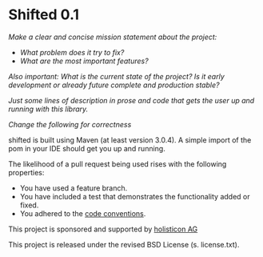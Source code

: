 # Shifted   0.1


*Make a clear and concise mission statement about the project:*

- *What problem does it try to fix?*
- *What are the most important features?*

*Also important: What is the current state of the project? Is it early development or already future complete and production stable?*


*Just some lines of description in prose and code that gets the user up and running with this library.*

*Change the following for correctness*

shifted is built using Maven (at least version 3.0.4).
A simple import of the pom in your IDE should get you up and running.

The likelihood of a pull request being used rises with the following properties:

- You have used a feature branch.
- You have included a test that demonstrates the functionality added or fixed.
- You adhered to the [code conventions](http://www.oracle.com/technetwork/java/javase/documentation/codeconvtoc-136057.html).


This project is sponsored and supported by [holisticon AG](http://holisticon.de/cms/About/Startseite)

This project is released under the revised BSD License (s. license.txt).












